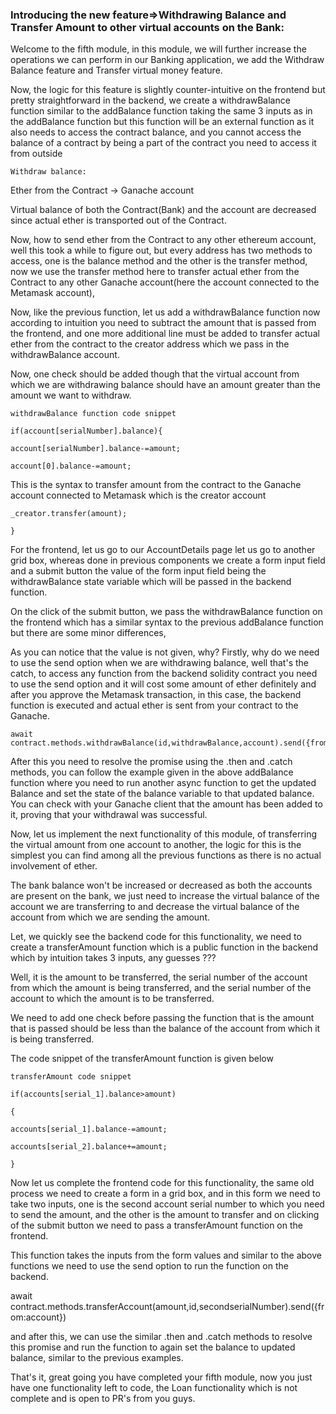### **Introducing the new feature=>Withdrawing Balance and Transfer Amount to other virtual accounts on the Bank**:



Welcome to the fifth module, in this module, we will further increase the operations we can perform in our Banking application, we add the Withdraw Balance feature and Transfer virtual money feature.

Now, the logic for this feature is slightly counter-intuitive on the frontend but pretty straightforward in the backend, we create a withdrawBalance function similar to the addBalance function taking the same 3 inputs as in the addBalance function but this function will be an external function  as it also needs to access the contract balance, and you cannot access the balance of a contract by being a part of the contract you need to access it from outside 



`Withdraw balance:`  

 Ether from the Contract -> Ganache account 

 Virtual balance of both the Contract(Bank) and the account are decreased since actual ether is transported out of the Contract.



Now, how to send ether from the Contract to any other ethereum account, well this took a while to figure out, but every address has two methods to access, one is the balance method and the other is the transfer method, now we use the transfer method here to transfer actual ether from the Contract to any other Ganache account(here the account connected to the Metamask account), 



Now, like the previous function, let us add a withdrawBalance function now according to intuition you need to subtract the amount that is passed from the frontend, and one more additional line must be added to transfer actual ether from the contract to the creator address which we pass in the withdrawBalance account.

Now, one check should be added though that the virtual account from which we are withdrawing balance should have an amount greater than the amount we want to withdraw.



`withdrawBalance function code snippet`

```
if(account[serialNumber].balance){

account[serialNumber].balance-=amount;

account[0].balance-=amount;
```


This is the syntax to transfer amount from the contract to the Ganache account connected to Metamask which is the creator account

```
_creator.transfer(amount);

}
```


For the frontend, let us go to our AccountDetails page let us go to another grid box, whereas done in previous components we create a form input field and a submit button the value of the form input field being the withdrawBalance state variable which will be passed in the backend function.



On the click of the submit button, we pass the withdrawBalance function on the frontend which has a similar syntax to the previous addBalance function but there are some minor differences, 



As you can notice that the value is not given, why?
Firstly, why do we need to use the send option when we are withdrawing balance, well that's the catch, to access any function from the backend solidity contract you need to use the send option and it will cost some amount of ether definitely and after you approve the Metamask transaction, in this case, the backend function is executed and actual ether is sent from your contract to the Ganache. 
```
await contract.methods.withdrawBalance(id,withdrawBalance,account).send({from:account})
```


After this you need to resolve the promise using the .then and .catch methods, you can follow the example given in the above addBalance function where you need to run another async function to get the updated Balance and set the state of the balance variable to that updated balance. You can check with your Ganache client that the amount has been added to it, proving that your withdrawal was successful. 



Now, let us implement the next functionality of this module, of transferring the virtual amount from one account to another, the logic for this is the simplest you can find among all the previous functions as there is no actual involvement of ether. 



The bank balance won't be increased or decreased as both the accounts are present on the bank, we just need to increase the virtual balance of the account we are transferring to and decrease the virtual balance of the account from which we are sending the amount.



Let, we quickly see the backend code for this functionality, we need to create a transferAmount function which is a public function in the backend which by intuition takes 3 inputs, any guesses ???



Well, it is the amount to be transferred, the serial number of the account from which the amount is being transferred, and the serial number of the account to which the amount is to be transferred.



We need to add one check before passing the function that is the amount that is passed should be less than the balance of the account from which it is being transferred.



The code snippet of the transferAmount function is given below 

`transferAmount code snippet`


```
if(accounts[serial_1].balance>amount)

{

accounts[serial_1].balance-=amount;

accounts[serial_2].balance+=amount;

}
```


Now let us complete the frontend code for this functionality, the same old process we need to create a form in a grid box, and in this form we need to take two inputs, one is the second account serial number to which you need to send the amount, and the other is the amount to transfer and on clicking of the submit button we need to pass a transferAmount function on the frontend.



This function takes the inputs from the form values and similar to the above functions we need to use the send option to run the function on the backend.

await contract.methods.transferAccount(amount,id,secondserialNumber).send({from:account})

and after this, we can use the similar .then and .catch methods to resolve this promise and run the function to again set the balance to updated balance, similar to the previous examples. 

 

That's it, great going you have completed your fifth module, now you just have one functionality left to code, the Loan functionality which is not complete and is open to PR's from you guys. 

<br>